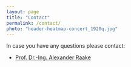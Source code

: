 ```yaml
---
layout: page
title: "Contact"
permalink: /contact/
photo: "header-heatmap-concert_1920q.jpg"
---
```


In case you have any questions please contact:

* <a href="mailto:alexander.raake@tu-ilmenau.de">Prof. Dr.-Ing. Alexander Raake</a>   
